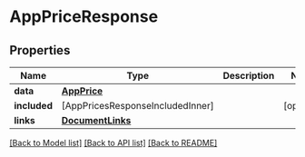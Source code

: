 # AppPriceResponse

## Properties
Name | Type | Description | Notes
------------ | ------------- | ------------- | -------------
**data** | [**AppPrice**](AppPrice.md) |  | 
**included** | [AppPricesResponseIncludedInner] |  | [optional] 
**links** | [**DocumentLinks**](DocumentLinks.md) |  | 

[[Back to Model list]](../README.md#documentation-for-models) [[Back to API list]](../README.md#documentation-for-api-endpoints) [[Back to README]](../README.md)


